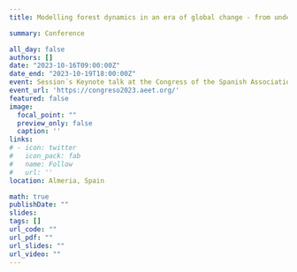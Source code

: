 ```yaml
---
title: Modelling forest dynamics in an era of global change - from understanding to predictions

summary: Conference

all_day: false
authors: []
date: "2023-10-16T09:00:00Z"
date_end: "2023-10-19T18:00:00Z"
event: Session´s Keynote talk at the Congress of the Spanish Association of Terrestrial Ecology **AEET 2023**
event_url: 'https://congreso2023.aeet.org/'
featured: false
image:
  focal_point: ""
  preview_only: false
  caption: ''
links:
# - icon: twitter
#   icon_pack: fab
#   name: Follow
#   url: ''
location: Almeria, Spain

math: true
publishDate: ""
slides: 
tags: []
url_code: ""
url_pdf: ""
url_slides: ""
url_video: ""
---
```

